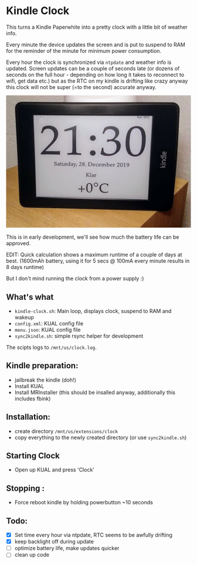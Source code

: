# Kindle Clock

This turns a Kindle Paperwhite into a pretty clock with a little bit of weather info.

Every minute the device updates the screen and is put to suspend to RAM for the reminder of the minute for minimum power consumption.

Every hour the clock is synchronized via `ntpdate` and weather info is updated. Screen updates can be a couple of seconds late (or dozens of seconds on the full hour - depending on how long it takes to reconnect to wifi, get data etc.) but as the RTC on my kindle is drifting like crazy anyway this clock will not be super (=to the second) accurate anyway.

![screenshot](./screenshot.jpg)

This is in early development, we'll see how much the battery life can be approved.

EDIT: Quick calculation shows a maximum runtime of a couple of days at best. (1600mAh battery, using it for 5 secs @ 100mA every minute results in 8 days runtime)

But I don't mind running the clock from a power supply :)

## What's what
* `kindle-clock.sh`: Main loop, displays clock, suspend to RAM and wakeup
* `config.xml`: KUAL config file
* `menu.json`: KUAL config file
* `sync2kindle.sh`: simple rsync helper for development

The scipts logs to `/mnt/us/clock.log`.

## Kindle preparation:
* jailbreak the kindle (doh!)
* Install KUAL
* Install MRInstaller (this should be insalled anyway, additionally this includes fbink)

## Installation:
* create directory `/mnt/us/extensions/clock`
* copy everything to the newly created directory (or use `sync2kindle.sh`)

## Starting Clock
* Open up KUAL and press 'Clock'

## Stopping :
* Force reboot kindle by holding powerbutton ~10 seconds

## Todo:
* [x] Set time every hour via ntpdate, RTC seems to be awfully drifting
* [x] keep backlight off during update
* [ ] optimize battery life, make updates quicker
* [ ] clean up code
